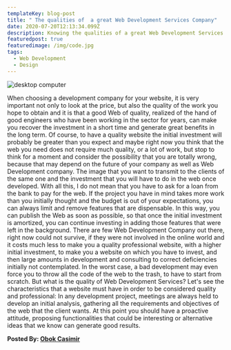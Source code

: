 ```yaml
---
templateKey: blog-post
title: " The qualities of  a great Web Development Services Company"
date: 2020-07-20T12:13:34.099Z
description: Knowing the qualities of a great Web Development Services Company.
featuredpost: true
featuredimage: /img/code.jpg
tags:
  - Web Development
  - Design
---
```

![desktop computer](/img/code.jpg)

When choosing a development company for your website, it is very important not only to look at the price, but also the quality of the work you hope to obtain and it is that a good Web of quality, realized of the hand of good engineers who have been working in the sector for years, can make you recover the investment in a short time and generate great benefits in the long term. Of course, to have a quality website the initial investment will probably be greater than you expect and maybe right now you think that the web you need does not require much quality, or a lot of work, but stop to think for a moment and consider the possibility that you are totally wrong, because that may depend on the future of your company as well as Web Development company. The image that you want to transmit to the clients of the same one and the investment that you will have to do in the web once developed. With all this, I do not mean that you have to ask for a loan from the bank to pay for the web. If the project you have in mind takes more work than you initially thought and the budget is out of your expectations, you can always limit and remove features that are dispensable. In this way, you can publish the Web as soon as possible, so that once the initial investment is amortized, you can continue investing in adding those features that were left in the background. There are few Web Development Company out there, right now could not survive, if they were not involved in the online world and it costs much less to make you a quality professional website, with a higher initial investment, to make you a website on which you have to invest, and then large amounts in development and consulting to correct deficiencies initially not contemplated. In the worst case, a bad development may even force you to throw all the code of the web to the trash, to have to start from scratch. But what is the quality of Web Development Services? Let's see the characteristics that a website must have in order to be considered quality and professional:
In any development project, meetings are always held to develop an initial analysis, gathering all the requirements and objectives of the web that the client wants. At this point you should have a proactive attitude, proposing functionalities that could be interesting or alternative ideas that we know can generate good results.

**Posted By: [Obok Casimir](https://twitter.com/cassyjnr)**